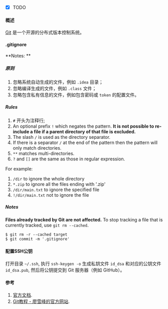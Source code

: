 - [x] TODO

#### 概述

[Git](https://git-scm.com/) 是一个开源的分布式版本控制系统。

#### .gitignore

**Notes: **

##### 原则

1. 忽略系统自动生成的文件，例如 `.idea` 目录；
2. 忽略编译生成的文件，例如 `.class` 文件；
3. 忽略包含私有信息的文件，例如包含密码或 `token` 的配置文件。

##### Rules

1. `#` 开头为注释行;
3. An optional prefix `!` which negates the pattern. **It is not possible to re-include a file if a parent directory of that file is excluded.**
4. The slash `/` is used as the directory separator.
5. If there is a separator `/` at the end of the pattern then the pattern will only match directories.
6. `**` matches multi-directories.
7. `?` and `[]` are the same as those in regular expression.

For example:

1. `/dir` to ignore the whole directory
2. `*.zip` to ignore all the files ending with '.zip'
3. `/dir/main.txt` to ignore the specified file
4. `!/dir/main.txt` not to ignore the file

##### Notes

**Files already tracked by Git are not affected.** To stop tracking a file that is currently tracked, use `git rm --cached`.

```shell
$ git rm -r --cached target
$ git commit -m '.gitignore'
```

#### 配置SSH公钥

打开目录 `~/.ssh`, 执行 `ssh-keygen -o` 生成私钥文件 `id_dsa` 和对应的公钥文件 `id_dsa.pub`, 然后将公钥提交到 Git 服务器（例如 GitHub）。

#### 参考

1. [官方文档](https://git-scm.com/doc).
2. [Git教程 - 廖雪峰的官方网站](https://www.liaoxuefeng.com/wiki/896043488029600).
